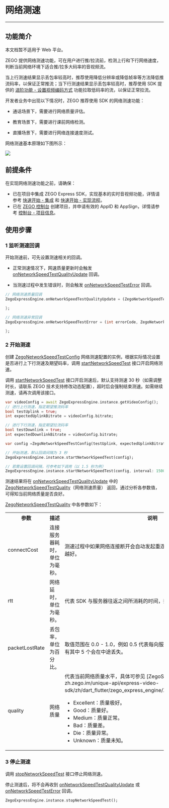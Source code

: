# 网络测速

- - -

## 功能简介

<Warning title="注意">


本文档暂不适用于 Web 平台。

</Warning>



ZEGO 提供网络测速功能，可在用户进行推/拉流前，检测上行和下行网络速度，判断当前网络环境下适合推/拉多大码率的音视频流。


当上行测速结果显示丢包率较高时，推荐使用降低分辨率或降低帧率等方法降低推流码率，以保证正常推流；当下行测速结果显示丢包率较高时，推荐使用 SDK 提供的 [进阶功能 - 设置视频编码方式](https://doc-zh.zego.im/article/10915) 功能拉取低码率的流，以保证正常拉流。

开发者业务中出现以下情况时，ZEGO 推荐使用 SDK 的网络测速功能：

- 通话场景下，需要进行网络质量评估。

- 教育场景下，需要进行课前网络检测。

- 直播场景下，需要进行网络连接速度测试。



网络测速基本原理如下图所示：

<Frame width="512" height="auto" caption=""><img src="https://doc-media.zego.im/sdk-doc/Pics/Common/ZegoExpressEngine/Network_speed_test.png" /></Frame>

## 前提条件

在实现网络测速功能之前，请确保：

- 已在项目中集成 ZEGO Express SDK，实现基本的实时音视频功能，详情请参考 [快速开始 - 集成](https://doc-zh.zego.im/article/17151) 和 [快速开始 - 实现流程](https://doc-zh.zego.im/article/17184)。
- 已在 [ZEGO 控制台](https://console.zego.im) 创建项目，并申请有效的 AppID 和 AppSign，详情请参考 [控制台 - 项目信息](/console/project-info)。

## 使用步骤

### 1 监听测速回调

开始测速前，可先设置测速相关的回调。

- 正常测速情况下，网速质量更新时会触发 [onNetworkSpeedTestQualityUpdate](https://doc-zh.zego.im/unique-api/express-video-sdk/zh/dart_flutter/zego_express_engine/ZegoExpressEngine/onNetworkSpeedTestQualityUpdate.html) 回调。

- 当测速过程中发生错误时，则会触发 [onNetworkSpeedTestError](https://doc-zh.zego.im/unique-api/express-video-sdk/zh/dart_flutter/zego_express_engine/ZegoExpressEngine/onNetworkSpeedTestError.html) 回调。


```dart
// 网络测速质量回调
ZegoExpressEngine.onNetworkSpeedTestQualityUpdate = (ZegoNetworkSpeedTestQuality quality, ZegoNetworkSpeedTestType type) {

};

// 网络测速异常回调
ZegoExpressEngine.onNetworkSpeedTestError = (int errorCode, ZegoNetworkSpeedTestType type) {

};
```

### 2 开始测速

创建 [ZegoNetworkSpeedTestConfig](https://doc-zh.zego.im/unique-api/express-video-sdk/zh/dart_flutter/zego_express_engine/ZegoNetworkSpeedTestConfig-class.html) 网络测速配置的实例，根据实际情况设置是否进行上下行测速及期望码率，调用 [startNetworkSpeedTest](https://doc-zh.zego.im/unique-api/express-video-sdk/zh/dart_flutter/zego_express_engine/ZegoExpressEngineUtilities/startNetworkSpeedTest.html) 接口开启网络测速。

<Note title="说明">



调用 [startNetworkSpeedTest](https://doc-zh.zego.im/unique-api/express-video-sdk/zh/dart_flutter/zego_express_engine/ZegoExpressEngineUtilities/startNetworkSpeedTest.html) 接口开启测速后，默认支持测速 30 秒（如需调整时长，请联系 ZEGO 技术支持修改动态配置），超时后会强制结束测速。如需继续测速，请再次调用该接口。

</Note>





```dart
var videoConfig = await ZegoExpressEngine.instance.getVideoConfig();
// 进行上行测速，指定期望推流码率
bool testUplink = true;
int expectedUplinkBitrate = videoConfig.bitrate;

// 进行下行测速，指定期望拉流码率
bool testDownlink = true;
int expectedDownlinkBitrate = videoConfig.bitrate;

var config =ZegoNetworkSpeedTestConfig(testUplink, expectedUplinkBitrate, testDownlink, expectedDownlinkBitrate);

// 开始测速，默认回调间隔为 3 秒
ZegoExpressEngine.instance.startNetworkSpeedTest(config);

// 若需设置回调间隔，可参考如下调用（以 1.5 秒为例）
ZegoExpressEngine.instance.startNetworkSpeedTest(config, interval: 1500);
```

测速结果将在 [onNetworkSpeedTestQualityUpdate](https://doc-zh.zego.im/unique-api/express-video-sdk/zh/dart_flutter/zego_express_engine/ZegoExpressEngine/onNetworkSpeedTestQualityUpdate.html) 中的 [ZegoNetworkSpeedTestQuality](https://doc-zh.zego.im/unique-api/express-video-sdk/zh/dart_flutter/zego_express_engine/ZegoNetworkSpeedTestQuality-class.html)（网络测速质量） 返回，通过分析各参数值，可得知当前网络质量是否良好。

[ZegoNetworkSpeedTestQuality](https://doc-zh.zego.im/unique-api/express-video-sdk/zh/dart_flutter/zego_express_engine/ZegoNetworkSpeedTestQuality-class.html) 中各参数如下：

<table>

<tbody><tr>
<th>参数</th>
<th>描述</th>
<th>说明</th>
</tr>
<tr>
<td>connectCost</td>
<td>连接服务器耗时，单位为毫秒。</td>
<td>测速过程中如果网络连接断开会自动发起重连，此变量会相应更新，数值越小越好。</td>
</tr>
<tr>
<td>rtt</td>
<td>网络延时，单位为毫秒。</td>
<td>代表 SDK 与服务器往返之间所消耗的时间，数值越小越好。</td>
</tr>
<tr>
<td>packetLostRate</td>
<td>丢包率，单位为百分比。</td>
<td>取值范围在 0.0 - 1.0，例如 0.5 代表每向服务器发送的 10 个数据包中，可能有其中 5 个会在中途丢失。</td>
</tr>
<tr>
<td>quality</td>
<td>网络质量</td>
<td>代表当前网络质量水平，具体可参见 [ZegoStreamQualityLevel](https://doc-zh.zego.im/unique-api/express-video-sdk/zh/dart_flutter/zego_express_engine/ZegoStreamQualityLevel.html)： <ul><li>Excellent：质量极好。</li><li>Good：质量好。</li><li>Medium：质量正常。</li><li>Bad：质量差。</li><li>Die：质量异常。</li><li>Unknown：质量未知。</li></ul> </td>
</tr>
</tbody></table>

### 3 停止测速

调用 [stopNetworkSpeedTest](https://doc-zh.zego.im/unique-api/express-video-sdk/zh/dart_flutter/zego_express_engine/ZegoExpressEngineUtilities/stopNetworkSpeedTest.html) 接口停止网络测速。

停止测速后，将不会再收到 [onNetworkSpeedTestQualityUpdate](https://doc-zh.zego.im/unique-api/express-video-sdk/zh/dart_flutter/zego_express_engine/ZegoExpressEngine/onNetworkSpeedTestQualityUpdate.html) 或 [onNetworkSpeedTestError](https://doc-zh.zego.im/unique-api/express-video-sdk/zh/dart_flutter/zego_express_engine/ZegoExpressEngine/onNetworkSpeedTestError.html) 回调。

```dart
ZegoExpressEngine.instance.stopNetworkSpeedTest();
```

<Content />
